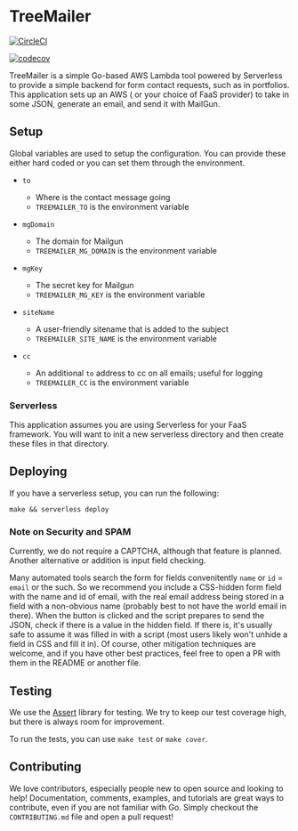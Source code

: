 # TreeMailer

[![CircleCI](https://circleci.com/gh/TreelightSoftware/treemailer/tree/master.svg?style=svg)](https://circleci.com/gh/TreelightSoftware/treemailer/tree/master)

[![codecov](https://codecov.io/gh/TreelightSoftware/treemailer/branch/master/graph/badge.svg)](https://codecov.io/gh/TreelightSoftware/treemailer)

TreeMailer is a simple Go-based AWS Lambda tool powered by Serverless to provide a simple backend for form contact requests, such as in portfolios. This application sets up an AWS
( or your choice of FaaS provider) to take in some JSON, generate an email, and send it with MailGun.

## Setup

Global variables are used to setup the configuration. You can provide these either hard coded or you can set them through the environment.

* `to`
  * Where is the contact message going
  * `TREEMAILER_TO` is the environment variable

* `mgDomain`
  * The domain for Mailgun
  * `TREEMAILER_MG_DOMAIN` is the environment variable

* `mgKey`
  * The secret key for Mailgun
  * `TREEMAILER_MG_KEY` is the environment variable

* `siteName`
  * A user-friendly sitename that is added to the subject
  * `TREEMAILER_SITE_NAME` is the environment variable

* `cc`
  * An additional `to` address to cc on all emails; useful for logging
  * `TREEMAILER_CC` is the environment variable

### Serverless

This application assumes you are using Serverless for your FaaS framework. You will want to init a new serverless directory and then create these files in that directory.

## Deploying

If you have a serverless setup, you can run the following:

`make && serverless deploy`

### Note on Security and SPAM

Currently, we do not require a CAPTCHA, although that feature is planned. Another alternative or addition is input field checking.

Many automated tools search the form for fields convenitently `name` or `id` = `email` or the such. So we recommend you include a CSS-hidden form field with the name and id of email, with the real email address being stored in a field with a non-obvious name (probably best to not have the world email in there). When the button is clicked and the script prepares to send the JSON, check if there is a value in the hidden field. If there is, it's usually safe to assume it was filled in with a script (most users likely won't unhide a field in CSS and fill it in). Of course, other mitigation techniques are welcome, and if you have other best practices, feel free to open a PR with them in the README or another file.

## Testing

We use the [Assert](https://github.com/stretchr/testify/assert) library for testing. We try to keep our test coverage high, but there is always room for improvement.

To run the tests, you can use `make test` or `make cover`.

## Contributing

We love contributors, especially people new to open source and looking to help! Documentation, comments, examples, and tutorials are great ways to contribute, even if you are not familiar with Go. Simply checkout the `CONTRIBUTING.md` file and open a pull request!

